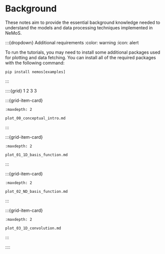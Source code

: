 # Background

These notes aim to provide the essential background knowledge needed to understand the models and data processing techniques implemented in NeMoS.

:::{dropdown} Additional requirements
:color: warning
:icon: alert

To run the tutorials, you may need to install some additional packages used for plotting and data fetching.
You can install all of the required packages with the following command:
```
pip install nemos[examples]
```

:::

::::{grid} 1 2 3 3

:::{grid-item-card}
```{toctree}
:maxdepth: 2

plot_00_conceptual_intro.md
```
:::

:::{grid-item-card}
```{toctree}
:maxdepth: 2

plot_01_1D_basis_function.md
```
:::

:::{grid-item-card}
```{toctree}
:maxdepth: 2

plot_02_ND_basis_function.md
```
:::

:::{grid-item-card}
```{toctree}
:maxdepth: 2

plot_03_1D_convolution.md
```
:::

::::
